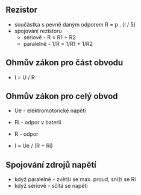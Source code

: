 ## Rezistor
- součástka s pevně daným odporem
R = p . (l / 5)
- spojování rezistoru
  - sériově - R = R1 + R2
  - paralelně - 1/R = 1/R1 + 1/R2

## Ohmův zákon pro část obvodu
- I = U / R

## Ohmův zákon pro celý obvod
- Ue - elektromotorické napětí
- Ri - odpor v baterii
- R - odpor

- I = Ue / (R + Ri)


## Spojování zdrojů napětí
- když paralelně - zvětší se max. proud, sníží se Ri
- když sériově - sčítá se napětí
